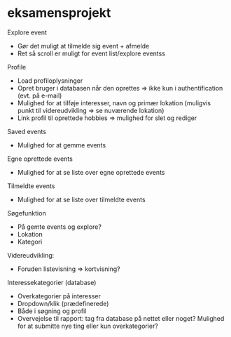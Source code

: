 # eksamensprojekt

Explore event
- Gør det muligt at tilmelde sig event + afmelde
- Ret så scroll er muligt for event list/explore eventss

Profile
- Load profiloplysninger
- Opret bruger i databasen når den oprettes => ikke kun i authentification (evt. på e-mail)
- Mulighed for at tilføje interesser, navn og primær lokation (muligvis punkt til videreudvikling => se nuværende lokation)
- Link profil til oprettede hobbies => mulighed for slet og rediger

Saved events
- Mulighed for at gemme events

Egne oprettede events
- Mulighed for at se liste over egne oprettede events

Tilmeldte events
- Mulighed for at se liste over tilmeldte events

Søgefunktion
- På gemte events og explore?
- Lokation
- Kategori

Videreudvikling:
- Foruden listevisning => kortvisning?

Interessekategorier (database)
- Overkategorier på interesser
- Dropdown/klik (prædefinerede)
- Både i søgning og profil
- Overvejelse til rapport: tag fra database på nettet eller noget? Mulighed for at submitte nye ting eller kun overkategorier?
